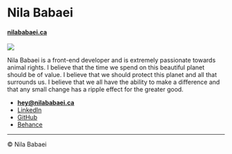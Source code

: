 # Nila Babaei

#### [nilababaei.ca](https://nilababaei.ca)

![](logodark_lightbg.svg)

Nila Babaei is a front-end developer and is extremely passionate towards animal rights.
I believe that the time we spend on this beautiful planet should be of value.
I believe that we should protect this planet and all that surrounds us.
I believe that we all have the ability to make a difference and that any small change has a ripple effect for the greater good.

- **[hey@nilababaei.ca](mailto:hey@nilababaei.ca)**
- [LinkedIn](https://www.linkedin.com/in/nilababaei/)
- [GitHub](https://github.com/nilababaei)
- [Behance](https://www.behance.net/babaeinila)

---

© Nila Babaei
